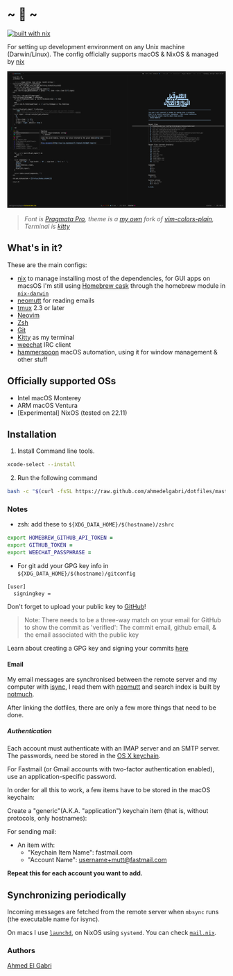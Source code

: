 # ~ 🍭 ~

[![built with nix](https://builtwithnix.org/badge.svg)](https://builtwithnix.org)

For setting up development environment on any Unix machine (Darwin/Linux). The
config officially supports macOS & NixOS & managed by [nix][nix]

![screenshot](./screenshot.png)

> _Font is [Pragmata Pro](https://fsd.it/shop/fonts/pragmatapro/), theme is a
> [my own](./config/nvim/colors/plain.lua) fork of
> [vim-colors-plain](https://github.com/andreypopp/vim-colors-plain), Terminal
> is [kitty](https://sw.kovidgoyal.net/kitty/)_

## What's in it?

These are the main configs:

- [nix][nix] to manage installing most of the dependencies, for GUI apps on
  macsOS I'm still using
  [Homebrew cask](https://github.com/caskroom/homebrew-cask) through the
  homebrew module in
  [`nix-darwin`](https://github.com/LnL7/nix-darwin/blob/5c3146b75d5d478f0693d0ea6c83f1da8382ff56/modules/homebrew.nix)
- [neomutt][neomutt] for reading emails
- [tmux][tmux] 2.3 or later
- [Neovim][neovim]
- [Zsh][zsh]
- [Git][git]
- [Kitty][kitty] as my terminal
- [weechat][weechat] IRC client
- [hammerspoon][hammerspoon] macOS automation, using it for window management &
  other stuff

## Officially supported OSs

- Intel macOS Monterey
- ARM macOS Ventura
- [Experimental] NixOS (tested on 22.11)

## Installation

1. Install Command line tools.

```bash
xcode-select --install
```

2. Run the following command

```bash
bash -c "$(curl -fsSL https://raw.github.com/ahmedelgabri/dotfiles/master/install)"
```

### Notes

- zsh: add these to `${XDG_DATA_HOME}/$(hostname)/zshrc`

```zsh
export HOMEBREW_GITHUB_API_TOKEN =
export GITHUB_TOKEN =
export WEECHAT_PASSPHRASE =
```

- For git add your GPG key info in `${XDG_DATA_HOME}/$(hostname)/gitconfig`

```
[user]
  signingkey =
```

Don't forget to upload your public key to
[GitHub](https://github.com/blog/2144-gpg-signature-verification)!

> Note: There needs to be a three-way match on your email for GitHub to show the
> commit as 'verified': The commit email, github email, & the email associated
> with the public key

Learn about creating a GPG key and signing your commits
[here](https://git-scm.com/book/en/v2/Git-Tools-Signing-Your-Work)

#### Email

My email messages are synchronised between the remote server and my computer
with [isync][isync], I read them with [neomutt][neomutt] and search index is
built by [notmuch][notmuch].

After linking the dotfiles, there are only a few more things that need to be
done.

##### Authentication

Each account must authenticate with an IMAP server and an SMTP server. The
passwords, need be stored in the [OS X keychain][keychain].

For Fastmail (or Gmail accounts with two-factor authentication enabled), use an
application-specific password.

In order for all this to work, a few items have to be stored in the macOS
keychain:

Create a "generic"(A.K.A. "application") keychain item (that is, without
protocols, only hostnames):

For sending mail:

- An item with:
  - "Keychain Item Name": fastmail.com
  - "Account Name": username+mutt@fastmail.com

**Repeat this for each account you want to add.**

## Synchronizing periodically

Incoming messages are fetched from the remote server when `mbsync` runs (the
executable name for isync).

On macs I use [`launchd`][launchd], on NixOS using `systemd`. You can check
[`mail.nix`](nix/modules/shared/mail.nix).

### Authors

[Ahmed El Gabri](https://twitter.com/AhmedElGabri)

[isync]: http://isync.sourceforge.net
[notmuch]: https://notmuchmail.org
[keychain]: https://en.wikipedia.org/wiki/Keychain_(software)
[launchd]: http://launchd.info
[neomutt]: https://neomutt.org/
[nix]: https://nixos.org/
[tmux]: http://tmux.sourceforge.net/
[neovim]: https://neovim.io
[zsh]: http://www.zsh.org/
[git]: http://git-scm.com/
[kitty]: https://github.com/kovidgoyal/kitty
[weechat]: https://weechat.org/
[hammerspoon]: http://www.hammerspoon.org/
[node]: https://nodejs.org
[python]: https://www.python.org/
